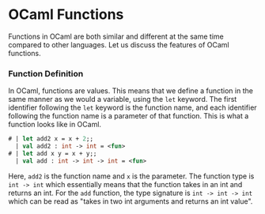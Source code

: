 # OCaml Functions

Functions in OCaml are both similar and different at the same time compared
 to other languages. Let us discuss the features of OCaml functions.

### Function Definition 

In OCaml, functions are values. This means that we define a function in the
 same manner as we would a variable, using the `let` keyword. The first 
 identifier following the `let` keyword is the function name, and each
 identifier following the function name is a parameter of that function. 
 This is what a function looks like in OCaml.

```ocaml
# | let add2 x = x + 2;;
  | val add2 : int -> int = <fun>
# | let add x y = x + y;;
  | val add : int -> int -> int = <fun>
```

Here, `add2` is the function name and `x` is the parameter. The function type
 is `int -> int` which essentially means that the function takes in an int and 
 returns an int. For the `add` function, the type signature is `int -> int ->
 int` which can be read as "takes in two int arguments and returns an int 
 value".

